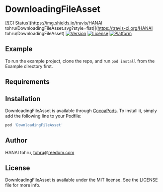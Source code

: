 # DownloadingFileAsset

[![CI Status](https://img.shields.io/travis/HANAI tohru/DownloadingFileAsset.svg?style=flat)](https://travis-ci.org/HANAI tohru/DownloadingFileAsset)
[![Version](https://img.shields.io/cocoapods/v/DownloadingFileAsset.svg?style=flat)](https://cocoapods.org/pods/DownloadingFileAsset)
[![License](https://img.shields.io/cocoapods/l/DownloadingFileAsset.svg?style=flat)](https://cocoapods.org/pods/DownloadingFileAsset)
[![Platform](https://img.shields.io/cocoapods/p/DownloadingFileAsset.svg?style=flat)](https://cocoapods.org/pods/DownloadingFileAsset)

## Example

To run the example project, clone the repo, and run `pod install` from the Example directory first.

## Requirements

## Installation

DownloadingFileAsset is available through [CocoaPods](https://cocoapods.org). To install
it, simply add the following line to your Podfile:

```ruby
pod 'DownloadingFileAsset'
```

## Author

HANAI tohru, tohru@reedom.com

## License

DownloadingFileAsset is available under the MIT license. See the LICENSE file for more info.
